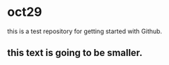 # oct29
this is a test repository for getting started with Github.


## this text is going to be smaller.
